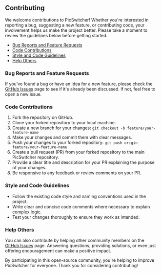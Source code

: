 ## Contributing

We welcome contributions to PicSwitcher! Whether you're interested in reporting a bug, suggesting a new feature, or contributing code, your involvement helps us make the project better. Please take a moment to review the guidelines below before getting started.

- [Bug Reports and Feature Requests](#bug-reports-and-feature-requests)
- [Code Contributions](#code-contributions)
- [Style and Code Guidelines](#style-and-code-guidelines)
- [Help Others](#help-others)

### Bug Reports and Feature Requests

If you've found a bug or have an idea for a new feature, please check the [GitHub Issues](https://github.com/your-username/PicSwitcher/issues) page to see if it's already been discussed. If not, feel free to open a new issue.

### Code Contributions

1. Fork the repository on GitHub.
2. Clone your forked repository to your local machine.
3. Create a new branch for your changes: `git checkout -b feature/your-feature-name`
4. Make your changes and commit them with clear messages.
5. Push your changes to your forked repository: `git push origin feature/your-feature-name`
6. Create a pull request (PR) from your forked repository to the main PicSwitcher repository.
7. Provide a clear title and description for your PR explaining the purpose of your changes.
8. Be responsive to any feedback or review comments on your PR.

### Style and Code Guidelines

- Follow the existing code style and naming conventions used in the project.
- Write clear and concise code comments where necessary to explain complex logic.
- Test your changes thoroughly to ensure they work as intended.

### Help Others

You can also contribute by helping other community members on the [GitHub Issues](https://github.com/Akselinc/PicSwitcher/issues) page. Answering questions, providing solutions, or even just offering encouragement can make a positive impact.

By participating in this open-source community, you're helping to improve PicSwitcher for everyone. Thank you for considering contributing!
